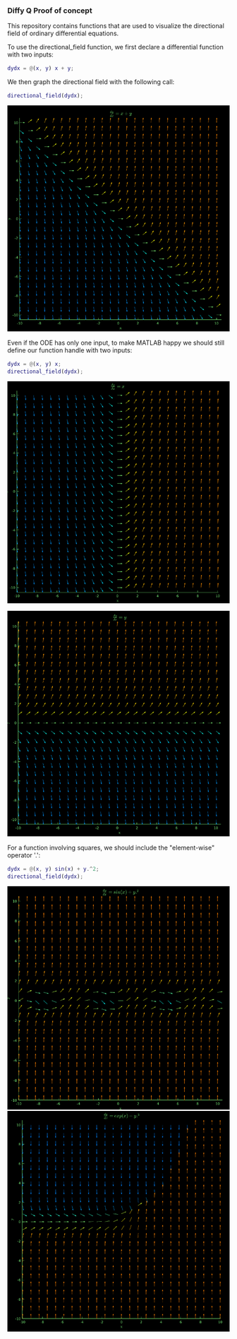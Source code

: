 ### Diffy Q Proof of concept

This repository contains functions that are used to visualize the directional field 
of ordinary differential equations.

To use the directional_field function, we first declare a differential function with two inputs:

```MATLAB
dydx = @(x, y) x + y;
```

We then graph the directional field with the following call:
```MATLAB
directional_field(dydx);
```

![Directional field1](./media/d_f1.png)

Even if the ODE has only one input, to make MATLAB happy we should still define our function handle with two inputs:

```MATLAB
dydx = @(x, y) x;
directional_field(dydx);
```

![Directional field2](./media/d_f2.png)

![Directional field3](./media/d_f3.png)

For a function involving squares, we should include the "element-wise" operator '.':

```MATLAB
dydx = @(x, y) sin(x) + y.^2;
directional_field(dydx);
```
![Directional field4](./media/d_f4.png)
![Directional field5](./media/d_f5.png)
